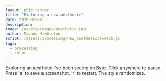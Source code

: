 ```yaml
---
layout: p5js_render
title: "Exploring a new aesthetic"
date: 2020-02-08
description: 
image: /assets/images/aesthetic.jpg
author: Magnus Hambleton
script: /assets/processing/new_aesthetic/sketch.js
tags: 
  - processing
  - color
---
```

Exploring an aesthetic I've been seeing on Byte. Click anywhere to pause. Press 's' to save a screenshot, 'r' to restart. The style randomizes.
